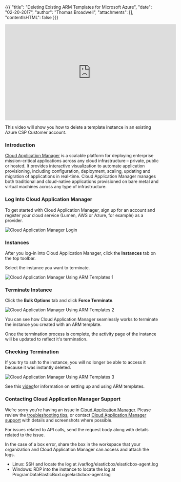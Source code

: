 {{{
"title": "Deleting Existing ARM Templates for Microsoft Azure",
"date": "02-20-2017",
"author": "Thomas Broadwell",
"attachments": [],
"contentIsHTML": false
}}}

<iframe width="560" height="315" src="https://player.vimeo.com/video/204210210" frameborder="0" allowfullscreen></iframe>

This video will show you how to delete a template instance in an existing Azure CSP Customer account.

### Introduction

[Cloud Application Manager](https://www.ctl.io/cloud-application-manager/) is a scalable platform for deploying enterprise mission-critical applications across any cloud infrastructure &ndash; private, public or hosted. It provides interactive visualization to automate application provisioning, including configuration, deployment, scaling, updating and migration of applications in real-time. Cloud Application Manager manages both traditional and cloud-native applications provisioned on bare metal and virtual machines across any type of infrastructure.

### Log Into Cloud Application Manager

To get started with Cloud Application Manager, sign up for an account and register your cloud service (Lumen, AWS or Azure, for example) as a provider.

![Cloud Application Manager Login](../../images/cloud-application-manager-dashboard.png)

### Instances

After you log-in into Cloud Application Manager, click the **Instances** tab on the top toolbar.

Select the instance you want to terminate.

![Cloud Application Manager Using ARM Templates 1](../../images/cloud-application-manager-delete-arm-template-1.png)

### Terminate Instance

Click the **Bulk Options** tab and click **Force Terminate**.

![Cloud Application Manager Using ARM Templates 2](../../images/cloud-application-manager-delete-arm-template-2.png)

You can see how Cloud Application Manager seamlessly works to terminate the instance you created with an ARM template.

Once the termination process is complete, the activity page of the instance will be updated to reflect it's termination.

### Checking Termination

If you try to ssh to the instance, you will no longer be able to access it because it was instantly deleted.

![Cloud Application Manager Using ARM Templates 3](../../images/cloud-application-manager-delete-arm-template-3.png)

See this [video](https://www.ctl.io/guides/cloud-application-manager/using-arm-templates-cloud-application-manager/)for information on setting up and using ARM templates.

### Contacting Cloud Application Manager Support

We’re sorry you’re having an issue in [Cloud Application Manager](https://www.ctl.io/cloud-application-manager/). Please review the [troubleshooting tips](../Troubleshooting/troubleshooting-tips.md), or contact [Cloud Application Manager support](mailto:incident@CenturyLink.com) with details and screenshots where possible.

For issues related to API calls, send the request body along with details related to the issue.

In the case of a box error, share the box in the workspace that your organization and Cloud Application Manager can access and attach the logs.
* Linux: SSH and locate the log at /var/log/elasticbox/elasticbox-agent.log
* Windows: RDP into the instance to locate the log at ProgramDataElasticBoxLogselasticbox-agent.log
